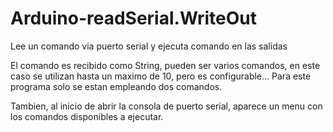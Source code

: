# Arduino-readSerial.WriteOut
Lee un comando via puerto serial y ejecuta comando en las salidas

El comando es recibido como String, pueden ser varios comandos, en este caso
se utilizan hasta un maximo de 10, pero es configurable... Para este programa
solo se estan empleando dos comandos.

Tambien, al inicio de abrir la consola de puerto serial, aparece un menu
con los comandos disponibles a ejecutar.


